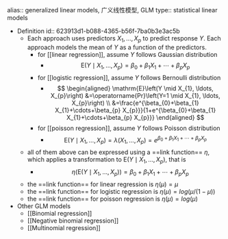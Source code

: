 alias:: generalized linear models, 广义线性模型, GLM
type:: statistical linear models

- Definition
  id:: 623913d1-b088-4365-b56f-7ba0b3e3ac5b
	- Each approach uses predictors $X_1, ..., X_p$ to predict response $Y$.
	  Each approach models the mean of $Y$ as a function of the predictors.
		- for [[linear regression]], assume $Y$ follows Gaussian distribution
			- $$
			  \mathrm{E}\left(Y \mid X_{1}, \ldots, X_{p}\right)=\beta_{0}+\beta_{1} X_{1}+\cdots+\beta_{p} X_{p}
			  $$
		- for [[logistic regression]], assume $Y$ follows Bernoulli distribution
			- $$
			  \begin{aligned}
			  \mathrm{E}\left(Y \mid X_{1}, \ldots, X_{p}\right) &=\operatorname{Pr}\left(Y=1 \mid X_{1}, \ldots, X_{p}\right) \\
			  &=\frac{e^{\beta_{0}+\beta_{1} X_{1}+\cdots+\beta_{p} X_{p}}}{1+e^{\beta_{0}+\beta_{1} X_{1}+\cdots+\beta_{p} X_{p}}}
			  \end{aligned}
			  $$
		- for [[poisson regression]], assume $Y$ follows Poisson distribution
			- $$
			  \mathrm{E}\left(Y \mid X_{1}, \ldots, X_{p}\right)=\lambda\left(X_{1}, \ldots, X_{p}\right)=e^{\beta_{0}+\beta_{1} X_{1}+\cdots+\beta_{p} X_{p}}
			  $$
	- all of them above can be expressed using a ==link function== $\eta$, which applies a transformation to $\mathrm{E}\left(Y \mid X_{1}, \ldots, X_{p}\right)$, that is
		- $$
		  \eta\left(\mathrm{E}\left(Y \mid X_{1}, \ldots, X_{p}\right)\right)=\beta_{0}+\beta_{1} X_{1}+\cdots+\beta_{p} X_{p}
		  $$
	- the ==link function== for linear regression is $\eta(\mu) = \mu$
	- the ==link function== for logistic regression is $\eta(\mu) = log(\mu/(1-\mu))$
	- the ==link function== for poisson regression is $\eta(\mu) = log(\mu)$
- Other GLM models
	- [[Binomial regression]]
	- [[Negative binomial regression]]
	- [[Multinomial regression]]